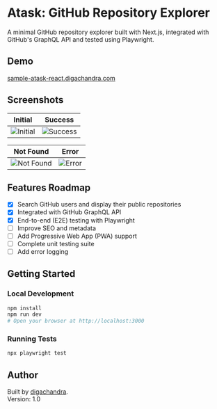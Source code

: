 # Atask: GitHub Repository Explorer

A minimal GitHub repository explorer built with Next.js, integrated with GitHub's GraphQL API and tested using Playwright.

## Demo

[sample-atask-react.digachandra.com](https://sample-atask-react.digachandra.com/)

## Screenshots

| Initial                                     | Success                                     |
| ------------------------------------------- | ------------------------------------------- |
| ![Initial](./screenshots/initial-state.png) | ![Success](./screenshots/success-state.png) |

| Not Found                                       | Error                                   |
| ----------------------------------------------- | --------------------------------------- |
| ![Not Found](./screenshots/not-found-state.png) | ![Error](./screenshots/error-state.png) |

## Features Roadmap

- [x] Search GitHub users and display their public repositories
- [x] Integrated with GitHub GraphQL API
- [x] End-to-end (E2E) testing with Playwright
- [ ] Improve SEO and metadata
- [ ] Add Progressive Web App (PWA) support
- [ ] Complete unit testing suite
- [ ] Add error logging

## Getting Started

### Local Development

```bash
npm install
npm run dev
# Open your browser at http://localhost:3000
```

### Running Tests

```bash
npx playwright test
```

## Author

Built by [digachandra](https://www.digachandra.com/).  
Version: 1.0
